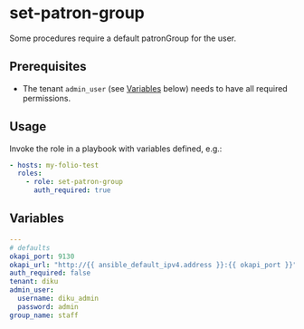 # set-patron-group

Some procedures require a default patronGroup for the user.

## Prerequisites

* The tenant `admin_user` (see [Variables](#variables) below) needs to have all required permissions.

## Usage

Invoke the role in a playbook with variables defined, e.g.:

```yaml
- hosts: my-folio-test
  roles:
    - role: set-patron-group
      auth_required: true
```

## Variables

```yaml
---
# defaults
okapi_port: 9130
okapi_url: "http://{{ ansible_default_ipv4.address }}:{{ okapi_port }}"
auth_required: false
tenant: diku
admin_user:
  username: diku_admin
  password: admin
group_name: staff
```

